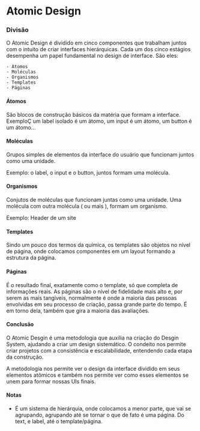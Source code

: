 # Atomic Design 

### Divisão

O Atomic Design é dividido em cinco componentes que trabalham juntos com o intuito de criar interfaces hierárquicas. Cada um dos cinco estágios desempenha um papel fundamental no design de interface. São eles: 

    - Átomos 
    - Moléculas
    - Organismos 
    - Templates
    - Páginas 

#### Átomos 

São blocos de construção básicos da matéria que formam a interface. ExemploÇ um label isolado é um átomo, um input é um átomo, um button é um átomo...

#### Moléculas 

Grupos simples de elementos da interface do usuário que funcionam juntos como uma unidade. 

Exemplo: o label, o input e o button, juntos formam uma molécula. 

#### Organismos 

Conjutos de moléculas que funcionam juntas como uma unidade. Uma molécula com outra molécula ( ou mais ), formam um organismo.

Exemplo: Header de um site

#### Templates

Sindo um pouco dos termos da química, os templates são objetos no nível de página, onde colocamos componentes em um layout formando a estrutura da página.


#### Páginas

É o resultado final, exatamente como o template, só que completa de informações reais. As páginas são o nível de fidelidade mais alto e, por serem as mais tangíveis, normalmente é onde a maioria das pessoas envolvidas em seu processo de criação, passa grande parte do tempo. É em torno dela, também que gira a maioria das avaliações. 

#### Conclusão

O Atomic Desgin é uma metodologia que auxilia na criação do Desgin System, ajudando a criar um design sistemático. O condeito nos permite criar projetos com a consistência e escalabilidade, entendendo cada etapa da construção. 

A metodologia nos permite ver o design da interface dividido em seus elementos atômicos e também nos permite ver como esses elementos se unem para formar nossas UIs finais. 

#### Notas 

- É um sistema de hierárquia, onde colocamos a menor parte, que vai se agrupando, agrupando até se tornar o que de fato é uma página. Do text, e label, até o template/página. 
